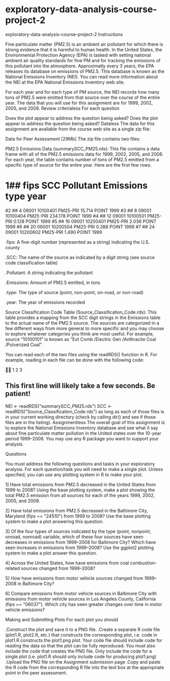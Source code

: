 # exploratory-data-analysis-course-project-2
exploratory-data-analysis-course-project-2
Instructions

Fine particulate matter (PM2.5) is an ambient air pollutant for which there is strong evidence that it is harmful to human health. In the United States, the Environmental Protection Agency (EPA) is tasked with setting national ambient air quality standards for fine PM and for tracking the emissions of this pollutant into the atmosphere. Approximatly every 3 years, the EPA releases its database on emissions of PM2.5. This database is known as the National Emissions Inventory (NEI). You can read more information about the NEI at the EPA National Emissions Inventory web site.

For each year and for each type of PM source, the NEI records how many tons of PM2.5 were emitted from that source over the course of the entire year. The data that you will use for this assignment are for 1999, 2002, 2005, and 2008.
Review criterialess 
For each question

Does the plot appear to address the question being asked?
Does the plot appear to address the question being asked?
Dataless 
The data for this assignment are available from the course web site as a single zip file:

Data for Peer Assessment [29Mb]
The zip file contains two files:

PM2.5 Emissions Data (summarySCC_PM25.rds): This file contains a data frame with all of the PM2.5 emissions data for 1999, 2002, 2005, and 2008. For each year, the table contains number of tons of PM2.5 emitted from a specific type of source for the entire year. Here are the first few rows.


# 1##     fips      SCC Pollutant Emissions  type year
#2 ## 4  09001 10100401  PM25-PRI    15.714 POINT 1999
#3 ## 8  09001 10100404  PM25-PRI   234.178 POINT 1999
#4 ## 12 09001 10100501  PM25-PRI     0.128 POINT 1999
#5 ## 16 09001 10200401  PM25-PRI     2.036 POINT 1999
#6 ## 20 09001 10200504  PM25-PRI     0.388 POINT 1999
#7 ## 24 09001 10200602  PM25-PRI     1.490 POINT 1999

.fips: A five-digit number (represented as a string) indicating the U.S. county

.SCC: The name of the source as indicated by a digit string (see source code classification table)

.Pollutant: A string indicating the pollutant

.Emissions: Amount of PM2.5 emitted, in tons

.type: The type of source (point, non-point, on-road, or non-road)

.year: The year of emissions recorded

Source Classification Code Table (Source_Classification_Code.rds): This table provides a mapping from the SCC digit strings in the Emissions table to the actual name of the PM2.5 source. The sources are categorized in a few different ways from more general to more specific and you may choose to explore whatever categories you think are most useful. For example, source “10100101” is known as “Ext Comb /Electric Gen /Anthracite Coal /Pulverized Coal”.

You can read each of the two files using the readRDS() function in R. For example, reading in each file can be done with the following code:



1
2
3
## This first line will likely take a few seconds. Be patient!
NEI <- readRDS("summarySCC_PM25.rds")
SCC <- readRDS("Source_Classification_Code.rds")
as long as each of those files is in your current working directory (check by calling dir() and see if those files are in the listing).
Assignmentless 
The overall goal of this assignment is to explore the National Emissions Inventory database and see what it say about fine particulate matter pollution in the United states over the 10-year period 1999–2008. You may use any R package you want to support your analysis.

Questions

You must address the following questions and tasks in your exploratory analysis. For each question/task you will need to make a single plot. Unless specified, you can use any plotting system in R to make your plot.

1] Have total emissions from PM2.5 decreased in the United States from 1999 to 2008? 
Using the base plotting system, make a plot showing the total PM2.5 emission from all sources for each of the years 1999, 2002, 2005, and 2008.

2] Have total emissions from PM2.5 decreased in the Baltimore City, Maryland (fips == "24510") from 1999 to 2008? 
Use the base plotting system to make a plot answering this question.

3] Of the four types of sources indicated by the type (point, nonpoint, onroad, nonroad) variable, which of these four sources have seen decreases in emissions from 1999–2008 for Baltimore City? 
Which have seen increases in emissions from 1999–2008? 
Use the ggplot2 plotting system to make a plot answer this question.

4] Across the United States, how have emissions from coal combustion-related sources changed from 1999–2008?

5] How have emissions from motor vehicle sources changed from 1999–2008 in Baltimore City?

6] Compare emissions from motor vehicle sources in Baltimore City with emissions from motor vehicle sources in Los Angeles County, California (fips == "06037"). 
Which city has seen greater changes over time in motor vehicle emissions?

Making and Submitting Plots 
For each plot you should

.Construct the plot and save it to a PNG file.
.Create a separate R code file (plot1.R, plot2.R, etc.) that constructs the corresponding plot, i.e. code in plot1.R constructs the plot1.png plot. Your code file should include code for reading the data so that the plot can be fully reproduced. You must also include the code that creates the PNG file. Only include the code for a single plot (i.e. plot1.R should only include code for producing plot1.png)
.Upload the PNG file on the Assignment submission page
.Copy and paste the R code from the corresponding R file into the text box at the appropriate point in the peer assessment.
